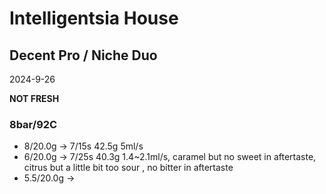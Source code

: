 # Intelligentsia House

## Decent Pro / Niche Duo

2024-9-26

**NOT FRESH**

### 8bar/92C

- 8/20.0g -> 7/15s 42.5g 5ml/s
- 6/20.0g -> 7/25s 40.3g 1.4\~2.1ml/s, caramel but no sweet in aftertaste, citrus but a little bit too sour , no bitter in aftertaste
- 5.5/20.0g -> 